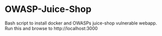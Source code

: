 # OWASP-Juice-Shop
Bash script to install docker and OWASPs juice-shop vulnerable webapp. Run this and browse to http://localhost:3000
